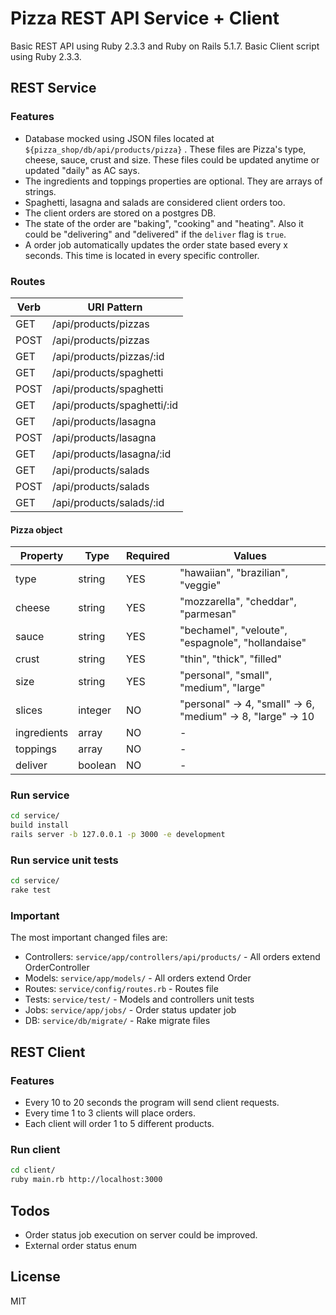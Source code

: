 # Pizza REST API Service + Client

Basic REST API using Ruby 2.3.3 and  Ruby on Rails 5.1.7.
Basic Client script using Ruby 2.3.3.

## REST Service

### Features
  - Database mocked using JSON files located at `${pizza_shop/db/api/products/pizza}` .  These files are Pizza's type, cheese, sauce, crust and size. These files could be updated anytime or updated "daily" as AC says.
  - The ingredients and toppings properties are optional. They are arrays of strings.
  - Spaghetti, lasagna and salads are considered client orders too.
  - The client orders are stored on a postgres DB.
  - The state of the order are "baking", "cooking" and "heating". Also it could be "delivering" and "delivered" if the `deliver` flag is `true`.
  - A order job automatically updates the order state based every x seconds. This time is located in every specific controller.

### Routes

| Verb | URI Pattern |
| ------ | ------ |
| GET | /api/products/pizzas |
| POST | /api/products/pizzas |
| GET | /api/products/pizzas/:id |
| GET | /api/products/spaghetti |
| POST | /api/products/spaghetti |
| GET | /api/products/spaghetti/:id |
| GET | /api/products/lasagna |
| POST | /api/products/lasagna |
| GET | /api/products/lasagna/:id |
| GET | /api/products/salads |
| POST | /api/products/salads |
| GET | /api/products/salads/:id |

#### Pizza object

| Property | Type | Required | Values |
| ------ | ------ | ------ | ------ |
| type | string | YES | "hawaiian", "brazilian", "veggie" | 
| cheese | string | YES | "mozzarella", "cheddar", "parmesan" | 
| sauce | string | YES | "bechamel", "veloute", "espagnole", "hollandaise" | 
| crust | string | YES | "thin", "thick", "filled" | 
| size | string | YES | "personal", "small", "medium", "large" | 
| slices | integer | NO | "personal" -> 4, "small" -> 6, "medium" -> 8, "large" -> 10 | 
| ingredients | array<string> | NO | - | 
| toppings | array<string> | NO | - | 
| deliver | boolean | NO | - | 

### Run service

```sh
cd service/
build install
rails server -b 127.0.0.1 -p 3000 -e development
```

### Run service unit tests

```sh
cd service/
rake test
```

### Important

The most important changed files are:
  - Controllers: `service/app/controllers/api/products/` - All orders extend OrderController
  - Models: `service/app/models/` - All orders extend Order
  - Routes: `service/config/routes.rb` - Routes file
  - Tests: `service/test/` - Models and controllers unit tests
  - Jobs: `service/app/jobs/` - Order status updater job
  - DB: `service/db/migrate/` - Rake migrate files

## REST Client

### Features
  - Every 10 to 20 seconds the program will send client requests.
  - Every time 1 to 3 clients will place orders.
  - Each client will order 1 to 5 different products.

### Run client

```sh
cd client/
ruby main.rb http://localhost:3000
```

## Todos

 - Order status job execution on server could be improved.
 - External order status enum

License
----

MIT

